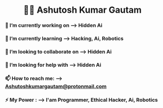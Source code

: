 <h1 align="center">👨‍💻 Ashutosh Kumar Gautam </h1> 

### 🔭 I’m currently working on --> Hidden Ai
### 🌱 I’m currently learning --> Hacking, Ai, Robotics
### 👯 I’m looking to collaborate on --> Hidden Ai 
### 🤔 I’m looking for help with --> Hidden Ai
### 📫 How to reach me: --> Ashutoshkumargautam@protonmail.com
### ⚡ My Power : --> I'am Programmer, Ethical Hacker, Ai, Robotics


